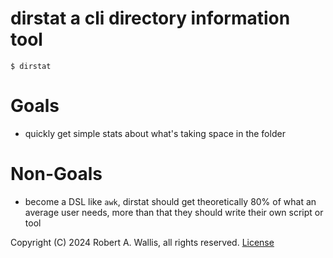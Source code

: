 # dirstat a cli directory information tool
```
$ dirstat
```

# Goals
* quickly get simple stats about what's taking space in the folder

# Non-Goals
* become a DSL like `awk`, dirstat should get theoretically 80% of what an average user needs, more than that they should write their own script or tool


Copyright (C) 2024 Robert A. Wallis, all rights reserved. [License](./LICENSE)